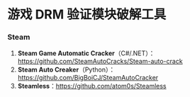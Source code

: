 # 游戏 DRM 验证模块破解工具

### Steam

1. **Steam Game Automatic Cracker**（C#/.NET）：https://github.com/SteamAutoCracks/Steam-auto-crack
2. **Steam Auto Creaker**（Python）：https://github.com/BigBoiCJ/SteamAutoCracker
3. **Steamless**：https://github.com/atom0s/Steamless
